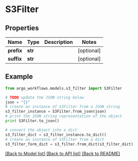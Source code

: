 # S3Filter


## Properties

Name | Type | Description | Notes
------------ | ------------- | ------------- | -------------
**prefix** | **str** |  | [optional] 
**suffix** | **str** |  | [optional] 

## Example

```python
from argo_workflows.models.s3_filter import S3Filter

# TODO update the JSON string below
json = "{}"
# create an instance of S3Filter from a JSON string
s3_filter_instance = S3Filter.from_json(json)
# print the JSON string representation of the object
print S3Filter.to_json()

# convert the object into a dict
s3_filter_dict = s3_filter_instance.to_dict()
# create an instance of S3Filter from a dict
s3_filter_form_dict = s3_filter.from_dict(s3_filter_dict)
```
[[Back to Model list]](../README.md#documentation-for-models) [[Back to API list]](../README.md#documentation-for-api-endpoints) [[Back to README]](../README.md)


